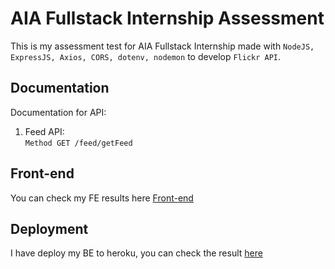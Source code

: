 # AIA Fullstack Internship Assessment

This is my assessment test for AIA Fullstack Internship made with `NodeJS, ExpressJS, Axios, CORS, dotenv, nodemon` to develop `Flickr API`.

## Documentation

Documentation for API:

1. Feed API:<br/>
   `Method GET /feed/getFeed`<br/>

## Front-end

You can check my FE results here [Front-end](https://github.com/arb712/ckrilf-client)

## Deployment

I have deploy my BE to heroku, you can check the result [here](https://ckrilf.herokuapp.com/)
